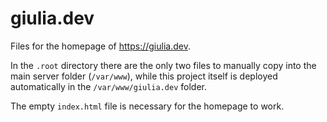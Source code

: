 # giulia.dev

Files for the homepage of https://giulia.dev.

In the `.root` directory there are the only two files to manually copy into the main server folder (`/var/www`), while this project itself is deployed automatically in the `/var/www/giulia.dev` folder.

The empty `index.html` file is necessary for the homepage to work.
